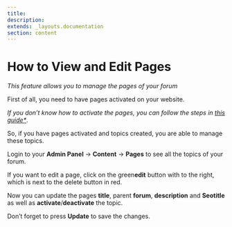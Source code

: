 ```yaml
---
title:
description:
extends: _layouts.documentation
section: content
---
```


# How to View and Edit Pages

*This feature allows you to manage the pages of your forum*

First of all, you need to have pages activated on your website. 

*If you don’t know how to activate the pages, you can follow the steps in [this guide*](Plugins-forum-section.md)*.

So, if you have pages activated and topics created, you are able to manage these topics.

Login to your **Admin Panel** -> **Content**  ->  **Pages**  to see all the topics of your forum.

 
  
If you want to edit a page, click on the green**edit** button with to the right, which is next to the delete button in red.

Now you can update the pages  **title**, parent  **forum**,  **description**  and  **Seotitle**  as well as  **activate**/**deactivate**  the topic.

Don’t forget to press  **Update**  to save the changes.

